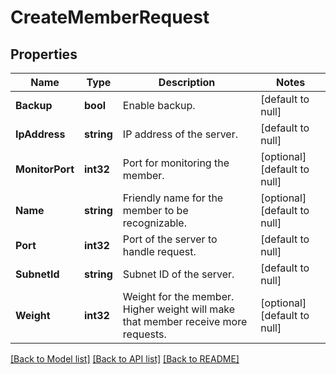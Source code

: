 # CreateMemberRequest

## Properties
Name | Type | Description | Notes
------------ | ------------- | ------------- | -------------
**Backup** | **bool** | Enable backup. | [default to null]
**IpAddress** | **string** | IP address of the server. | [default to null]
**MonitorPort** | **int32** | Port for monitoring the member. | [optional] [default to null]
**Name** | **string** | Friendly name for the member to be recognizable. | [optional] [default to null]
**Port** | **int32** | Port of the server to handle request. | [default to null]
**SubnetId** | **string** | Subnet ID of the server. | [default to null]
**Weight** | **int32** | Weight for the member. Higher weight will make that member receive more requests. | [optional] [default to null]

[[Back to Model list]](../README.md#documentation-for-models) [[Back to API list]](../README.md#documentation-for-api-endpoints) [[Back to README]](../README.md)


